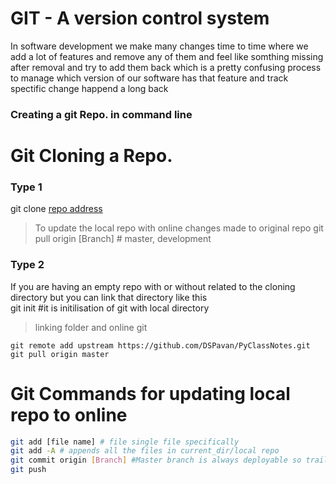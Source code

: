 # GIT - A version control system
In software development we make many changes time to time where we add a lot of features and remove any of them and feel like somthing missing after removal and try to add them back which is a pretty confusing process to manage which version of our software has that feature and track spectific change happend a long back
### Creating a git Repo. in command line 
# Git Cloning a Repo.
### Type 1
git clone [repo address](https://github.com/DSPavan/PyClassNotes.git)
> To update the local repo with online changes made to original repo 
git pull origin [Branch] # master, development
### Type 2
If you are having an empty repo with or without related to the cloning directory but you can link that directory like this  
git init #it is initilisation of git with local directory

> linking folder and  online git
```
git remote add upstream https://github.com/DSPavan/PyClassNotes.git
git pull origin master
```
    
# Git Commands for updating local repo to online 
```bash
git add [file name] # file single file specifically
git add -A # appends all the files in current_dir/local repo
git commit origin [Branch] #Master branch is always deployable so trail/training code on sub branches 
git push
```
